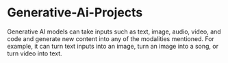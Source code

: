 # Generative-Ai-Projects
Generative AI models can take inputs such as text, image, audio, video, and code and generate new content into any of the modalities mentioned. For example, it can turn text inputs into an image, turn an image into a song, or turn video into text.
